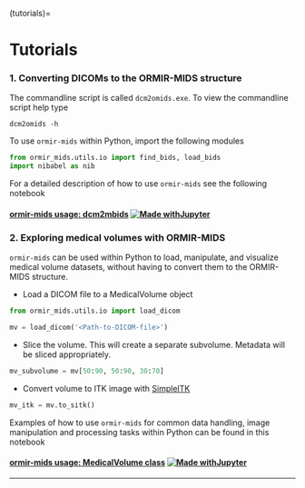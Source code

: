 (tutorials)=
# Tutorials
### 1. Converting DICOMs to the ORMIR-MIDS structure

The commandline script is called `dcm2omids.exe`. To view the commandline script help type
```commandline
dcm2omids -h
```

To use `ormir-mids` within Python, import the following modules
```python
from ormir_mids.utils.io import find_bids, load_bids
import nibabel as nib
```

For a detailed description of how to use `ormir-mids` see the following notebook
#### [ormir-mids usage: dcm2mbids](examples/jupyter/Muscle-bids_dcm2mbids.ipynb) [![Made withJupyter](https://img.shields.io/badge/Made%20with-Jupyter-orange?style=for-the-badge&logo=Jupyter)](examples/jupyter/Muscle-bids_dcm2mbids.ipynb)

### 2. Exploring medical volumes with ORMIR-MIDS
`ormir-mids` can be used within Python to load, manipulate, and visualize medical volume datasets, without having to convert them to the ORMIR-MIDS structure.

- Load a DICOM file to a MedicalVolume object

```python
from ormir_mids.utils.io import load_dicom
```
```python
mv = load_dicom('<Path-to-DICOM-file>')
```

- Slice the volume. This will create a separate subvolume. Metadata will be sliced appropriately.
```python
mv_subvolume = mv[50:90, 50:90, 30:70]
```

- Convert volume to ITK image with [SimpleITK](https://simpleitk.org/)
```python
mv_itk = mv.to_sitk()
```

Examples of how to use `ormir-mids` for common data handling, image manipulation and processing tasks within Python can be found in this notebook
#### [ormir-mids usage: MedicalVolume class](examples/jupyter/Muscle-bids_MedicalVolume_tests.ipynb) [![Made withJupyter](https://img.shields.io/badge/Made%20with-Jupyter-orange?style=for-the-badge&logo=Jupyter)](examples/jupyter/Muscle-bids_MedicalVolume_tests.ipynb)


<!-- In this page, you will get to know: 

1. [How to install and learn to use ORMIR-MIDS](installing)
2. [How ORMIR-MIDS works and how to contribute](how-it-works) -->

---
